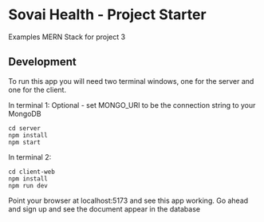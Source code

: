 # Sovai Health - Project Starter 
Examples MERN Stack for project 3

## Development
To run this app you will need two terminal windows, one for the server and one for the client.

In terminal 1:
Optional - set MONGO_URI to be the connection string to your MongoDB
```
cd server
npm install
npm start
```
In terminal 2:
```
cd client-web
npm install
npm run dev
```
Point your browser at localhost:5173 and see this app working.  Go ahead and sign up and see the document appear in the database


